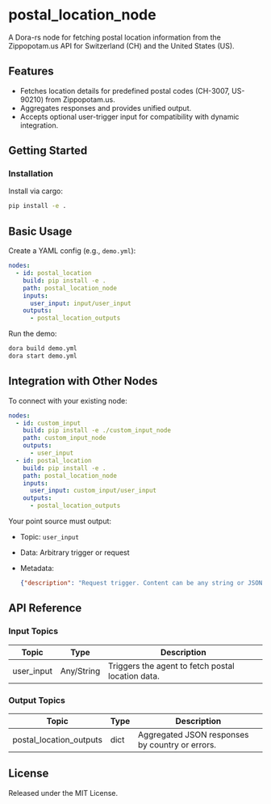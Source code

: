 # postal_location_node

A Dora-rs node for fetching postal location information from the Zippopotam.us API for Switzerland (CH) and the United States (US).

## Features
- Fetches location details for predefined postal codes (CH-3007, US-90210) from Zippopotam.us.
- Aggregates responses and provides unified output.
- Accepts optional user-trigger input for compatibility with dynamic integration.

## Getting Started

### Installation
Install via cargo:
```bash
pip install -e .
```

## Basic Usage

Create a YAML config (e.g., `demo.yml`):

```yaml
nodes:
  - id: postal_location
    build: pip install -e .
    path: postal_location_node
    inputs:
      user_input: input/user_input
    outputs:
      - postal_location_outputs
```

Run the demo:

```bash
dora build demo.yml
dora start demo.yml
```

## Integration with Other Nodes

To connect with your existing node:

```yaml
nodes:
  - id: custom_input
    build: pip install -e ./custom_input_node
    path: custom_input_node
    outputs:
      - user_input
  - id: postal_location
    build: pip install -e .
    path: postal_location_node
    inputs:
      user_input: custom_input/user_input
    outputs:
      - postal_location_outputs
```

Your point source must output:

* Topic: `user_input`
* Data: Arbitrary trigger or request
* Metadata:

  ```json
  {"description": "Request trigger. Content can be any string or JSON to initiate a postal lookup."}
  ```

## API Reference

### Input Topics

| Topic        | Type         | Description                                      |
| ------------| ------------| ------------------------------------------------ |
| user_input  | Any/String   | Triggers the agent to fetch postal location data. |

### Output Topics

| Topic                    | Type     | Description                                        |
| ------------------------ | -------- | -------------------------------------------------- |
| postal_location_outputs  | dict     | Aggregated JSON responses by country or errors.     |

## License

Released under the MIT License.
